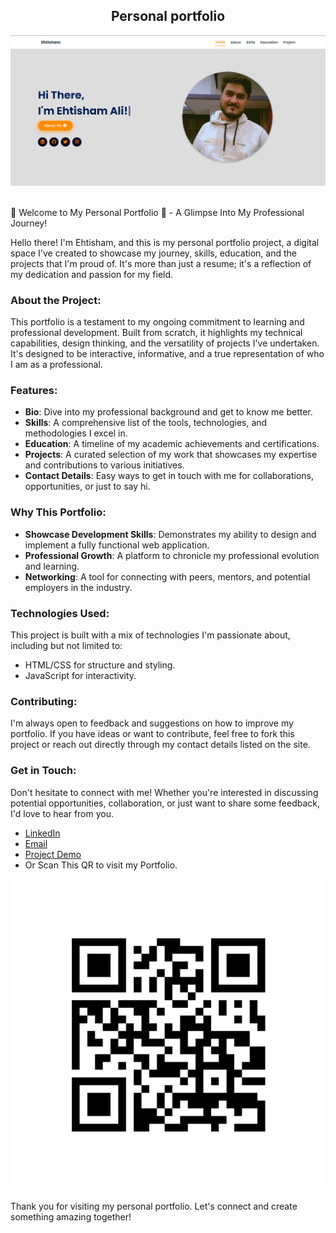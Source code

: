 <h2 align="center">
  Personal portfolio <br/>
  <a href="https://ehtisha-portfolio.netlify.app/" target="_blank"></a>
</h2>
<div align="center">
  <img alt="Demo" src="portfolio-project.png" />
</div>

<br/>

🌟 Welcome to My Personal Portfolio 🌟 - A Glimpse Into My Professional Journey!

Hello there! I'm Ehtisham, and this is my personal portfolio project, a digital space I've created to showcase my journey, skills, education, and the projects that I'm proud of. It's more than just a resume; it's a reflection of my dedication and passion for my field.

### About the Project:
This portfolio is a testament to my ongoing commitment to learning and professional development. Built from scratch, it highlights my technical capabilities, design thinking, and the versatility of projects I've undertaken. It's designed to be interactive, informative, and a true representation of who I am as a professional.

### Features:
- **Bio**: Dive into my professional background and get to know me better.
- **Skills**: A comprehensive list of the tools, technologies, and methodologies I excel in.
- **Education**: A timeline of my academic achievements and certifications.
- **Projects**: A curated selection of my work that showcases my expertise and contributions to various initiatives.
- **Contact Details**: Easy ways to get in touch with me for collaborations, opportunities, or just to say hi.

### Why This Portfolio:
- **Showcase Development Skills**: Demonstrates my ability to design and implement a fully functional web application.
- **Professional Growth**: A platform to chronicle my professional evolution and learning.
- **Networking**: A tool for connecting with peers, mentors, and potential employers in the industry.

### Technologies Used:
This project is built with a mix of technologies I'm passionate about, including but not limited to:
- HTML/CSS for structure and styling.
- JavaScript for interactivity.

### Contributing:
I'm always open to feedback and suggestions on how to improve my portfolio. If you have ideas or want to contribute, feel free to fork this project or reach out directly through my contact details listed on the site.

### Get in Touch:
Don't hesitate to connect with me! Whether you're interested in discussing potential opportunities, collaboration, or just want to share some feedback, I'd love to hear from you.

- [LinkedIn](www.linkedin.com/in/ehtisham-ali-4a19831a0)
- [Email](ehtishamofficial23@gmail.com)
- [Project Demo](https://ehtisha-portfolio.netlify.app/)
- Or Scan This QR to visit my Portfolio.

<div align="center">
    <img alt="Demo" src="Portfolio QR.png" />
</div>    



Thank you for visiting my personal portfolio. Let's connect and create something amazing together!








